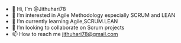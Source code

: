 - 👋 Hi, I’m @Jithuhari78
- 👀 I’m interested in Agile Methodology especially SCRUM and LEAN
- 🌱 I’m currently learning Agile,SCRUM.LEAN 
- 💞️ I’m looking to collaborate on Scrum projects
- 📫 How to reach me jithuhari78@gmail.com

<!---
Jithuhari78/Jithuhari78 is a ✨ special ✨ repository because its `README.md` (this file) appears on your GitHub profile.
You can click the Preview link to take a look at your changes.
--->

